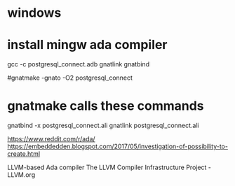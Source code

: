 # windows
# install mingw ada compiler
gcc -c postgresql_connect.adb
gnatlink
gnatbind

#gnatmake -gnato -O2 postgresql_connect

# gnatmake calls these commands
gnatbind -x postgresql_connect.ali
gnatlink postgresql_connect.ali

https://www.reddit.com/r/ada/
https://embeddedden.blogspot.com/2017/05/investigation-of-possibility-to-create.html

LLVM-based Ada compiler
The LLVM Compiler Infrastructure Project - LLVM.org
